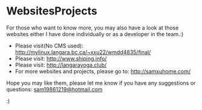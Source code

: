 # WebsitesProjects
For those who want to know more, you may also have a look at those websites either I have done individually or as a developer in the team.:)

- Please visit(No CMS used): http://mylinux.langara.bc.ca/~xxu22/wmdd4835/final/
- Please visit: http://www.shiping.info/
- Please visit: http://langarayoga.club/
- For more websites and projects, please go to: http://samxuhome.com/

Hope you may like them, please let me know if you have any suggestions or questions: sam19861219@hotmail.com 

:)
